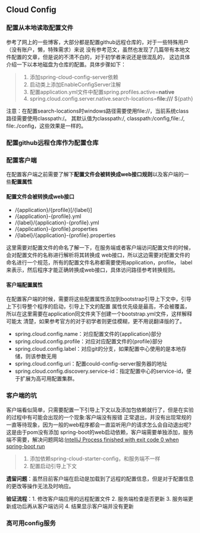 ## Cloud Config 
### 配置从本地读取配置文件
参考了网上的一些博客，大部分都是配置github远程仓库的，对于一些特殊用户（没有账户，懒，特殊需求）来说
没有参考范文，虽然也发现了几篇带有本地文件配置的文章，但是说的不清不白的，对于初学者来说还是很混乱的，
这边具体介绍一下以本地磁盘为仓库的配置。具体步骤如下：

> 1. 添加spring-cloud-config-server依赖
> 2. 启动类上添加EnableConfigServer注解
> 3. 配置application.yml文件中配置spring.profiles.active=**native**
> 4. spring.cloud.config.server.native.search-locations=**file:///** ${path}

注意：在配置search-locations时windows路径需要使用file://，当前系统class路径需要使用classpath:/。
其默认值为classpath:/, classpath:/config,file:./, file:./config，这些效果是一样的。

### 配置github远程仓库作为配置仓库

### 配置客户端
在配置客户端之前需要了解下**配置文件会被转换成web接口规则**以及客户端的一些**配置属性**
#### 配置文件会被转换成web接口
+ /{application}/{profile}[/{label}]
+ /{application}-{profile}.yml
+ /{label}/{application}-{profile}.yml
+ /{application}-{profile}.properties
+ /{label}/{application}-{profile}.properties

这里需要对配置文件的命名了解一下，在服务端或者客户端访问配置文件的时候，会对配置文件的名称进行解析将其转换成
web接口，所以这边需要对配置文件的命名进行一个规范，所有的配置文件名称都需要使用application，profile，
label来表示，然后程序才能正确转换成web接口，具体访问路径参考转换规则。
#### 客户端配置属性
在配置客户端的时候，需要将这些配置属性添加到bootstrap引导上下文中，引导上下引导整个程序的启动，引导上下文的配置
属性优先级是最高，不会被覆盖，所以在这里需要在application同文件夹下创建一个bootstrap.yml文件，这样解释可能太
清楚，如果参考官方的对于初学者则更佳模糊，更不用说翻译版的了。
+ spring.cloud.config.name：对应配置文件的{application}部分
+ spring.cloud.config.profile：对应对应配置文件的{profile}部分
+ spring.cloud.config.label：对应git的分支，如果配置中心使用的是本地存储，则该参数无用
+ spring.cloud.config.uri：配置could-config-server服务器的地址
+ spring.cloud.config.discovery.service-id：指定配置中心的service-id，便于扩展为高可用配置集群。

### 客户端的坑
客户端看似简单，只需要配置一下引导上下文以及添加包依赖就行了，但是在实验的过程中有可能会出现的一个现象:客户端没有报错
正常退出，并没有出现常规的一直等待现象，因为一般的web程序都会一直监听用户的请求怎么会自动退出呢?这是由于pom没有添加
spring-boot的web启动依赖，客户端需要单独添加，服务端不需要，解决问题网站:[IntelliJ Process finished with exit code 0 when spring-boot run
](https://stackoverflow.com/questions/32758996/intellij-process-finished-with-exit-code-0-when-spring-boot-run)

> 1. 添加依赖spring-cloud-starter-config，和服务端不一样
> 2. 配置启动引导上下文

**遗留问题**：虽然目前客户端在启动是加载到了远程的配置信息，但是对于配置信息的更改等操作无法及时响应。

**验证流程**：1. 修改客户端应用的远程配置文件 2. 服务端检查是否更新 3. 服务端更新成功后再从客户端访问 4. 结果显示客户端并没有更新

### 高可用config服务
